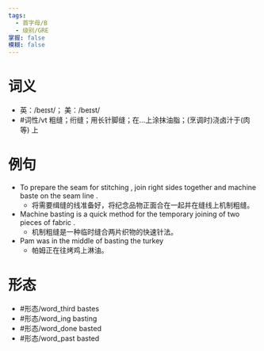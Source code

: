 ```yaml
---
tags:
  - 首字母/B
  - 级别/GRE
掌握: false
模糊: false
---
```

# 词义
- 英：/beɪst/； 美：/beɪst/
- #词性/vt  粗缝；绗缝；用长针脚缝；在…上涂抹油脂；(烹调时)浇卤汁于(肉等) 上
# 例句
- To prepare the seam for stitching , join right sides together and machine baste on the seam line .
	- 将需要缉缝的线准备好，将纪念品物正面合在一起并在缝线上机制粗缝。
- Machine basting is a quick method for the temporary joining of two pieces of fabric .
	- 机制粗缝是一种临时缝合两片织物的快速针法。
- Pam was in the middle of basting the turkey
	- 帕姆正在往烤鸡上淋油。
# 形态
- #形态/word_third bastes
- #形态/word_ing basting
- #形态/word_done basted
- #形态/word_past basted
